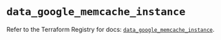 # `data_google_memcache_instance`

Refer to the Terraform Registry for docs: [`data_google_memcache_instance`](https://registry.terraform.io/providers/hashicorp/google-beta/6.33.0/docs/data-sources/google_memcache_instance).
